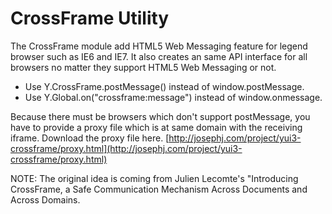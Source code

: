 CrossFrame Utility
==================

The CrossFrame module add HTML5 Web Messaging feature for legend browser such as IE6 and IE7. It also creates an same API interface for all browsers no matter they support HTML5 Web Messaging or not.

* Use Y.CrossFrame.postMessage() instead of window.postMessage.
* Use Y.Global.on("crossframe:message") instead of window.onmessage.
     
Because there must be browsers which don't support postMessage, you have to provide a proxy file which is at same domain with the receiving iframe. Download the proxy file here. [http://josephj.com/project/yui3-crossframe/proxy.html](http://josephj.com/project/yui3-crossframe/proxy.html)

NOTE: The original idea is coming from Julien Lecomte's "Introducing CrossFrame, a Safe Communication Mechanism Across Documents and Across Domains.
 
